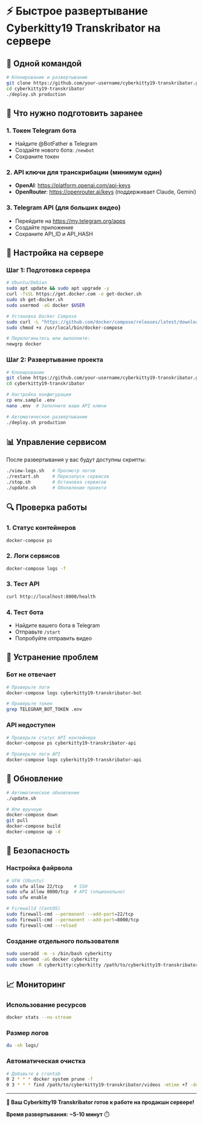 # ⚡ Быстрое развертывание Cyberkitty19 Transkribator на сервере

## 🚀 Одной командой

```bash
# Клонирование и развертывание
git clone https://github.com/your-username/cyberkitty19-transkribator.git
cd cyberkitty19-transkribator
./deploy.sh production
```

## 📝 Что нужно подготовить заранее

### 1. Токен Telegram бота
- Найдите @BotFather в Telegram
- Создайте нового бота: `/newbot`
- Сохраните токен

### 2. API ключи для транскрибации (минимум один)
- **OpenAI**: https://platform.openai.com/api-keys
- **OpenRouter**: https://openrouter.ai/keys (поддерживает Claude, Gemini)

### 3. Telegram API (для больших видео)
- Перейдите на https://my.telegram.org/apps
- Создайте приложение
- Сохраните API_ID и API_HASH

## 🔧 Настройка на сервере

### Шаг 1: Подготовка сервера
```bash
# Ubuntu/Debian
sudo apt update && sudo apt upgrade -y
curl -fsSL https://get.docker.com -o get-docker.sh
sudo sh get-docker.sh
sudo usermod -aG docker $USER

# Установка Docker Compose
sudo curl -L "https://github.com/docker/compose/releases/latest/download/docker-compose-$(uname -s)-$(uname -m)" -o /usr/local/bin/docker-compose
sudo chmod +x /usr/local/bin/docker-compose

# Перелогиньтесь или выполните:
newgrp docker
```

### Шаг 2: Развертывание проекта
```bash
# Клонирование
git clone https://github.com/your-username/cyberkitty19-transkribator.git
cd cyberkitty19-transkribator

# Настройка конфигурации
cp env.sample .env
nano .env  # Заполните ваши API ключи

# Автоматическое развертывание
./deploy.sh production
```


## 📊 Управление сервисом

После развертывания у вас будут доступны скрипты:

```bash
./view-logs.sh   # Просмотр логов
./restart.sh     # Перезапуск сервисов  
./stop.sh        # Остановка сервисов
./update.sh      # Обновление проекта
```

## 🔍 Проверка работы

### 1. Статус контейнеров
```bash
docker-compose ps
```

### 2. Логи сервисов
```bash
docker-compose logs -f
```

### 3. Тест API
```bash
curl http://localhost:8000/health
```

### 4. Тест бота
- Найдите вашего бота в Telegram
- Отправьте `/start`
- Попробуйте отправить видео

## 🚨 Устранение проблем

### Бот не отвечает
```bash
# Проверьте логи
docker-compose logs cyberkitty19-transkribator-bot

# Проверьте токен
grep TELEGRAM_BOT_TOKEN .env
```

### API недоступен
```bash
# Проверьте статус API контейнера
docker-compose ps cyberkitty19-transkribator-api

# Проверьте логи API
docker-compose logs cyberkitty19-transkribator-api
```

## 🔄 Обновление

```bash
# Автоматическое обновление
./update.sh

# Или вручную
docker-compose down
git pull
docker-compose build
docker-compose up -d
```

## 🔐 Безопасность

### Настройка файрвола
```bash
# UFW (Ubuntu)
sudo ufw allow 22/tcp    # SSH
sudo ufw allow 8000/tcp  # API (опционально)
sudo ufw enable

# Firewalld (CentOS)
sudo firewall-cmd --permanent --add-port=22/tcp
sudo firewall-cmd --permanent --add-port=8000/tcp
sudo firewall-cmd --reload
```

### Создание отдельного пользователя
```bash
sudo useradd -m -s /bin/bash cyberkitty
sudo usermod -aG docker cyberkitty
sudo chown -R cyberkitty:cyberkitty /path/to/cyberkitty19-transkribator
```

## 📈 Мониторинг

### Использование ресурсов
```bash
docker stats --no-stream
```

### Размер логов
```bash
du -sh logs/
```

### Автоматическая очистка
```bash
# Добавьте в crontab
0 2 * * * docker system prune -f
0 3 * * * find /path/to/cyberkitty19-transkribator/videos -mtime +7 -delete
```

---

**🎉 Ваш Cyberkitty19 Transkribator готов к работе на продакшн сервере!**

**Время развертывания: ~5-10 минут** ⏱️ 
